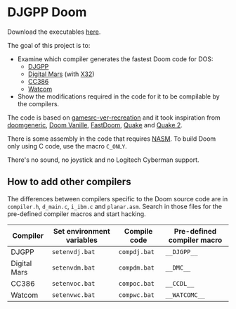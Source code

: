# DJGPP Doom
Download the executables [here](https://github.com/FrenkelS/djdoom/releases).

The goal of this project is to:
* Examine which compiler generates the fastest Doom code for DOS:
  - [DJGPP](https://github.com/andrewwutw/build-djgpp)
  - [Digital Mars](https://digitalmars.com) (with [X32](https://github.com/Olde-Skuul/KitchenSink/tree/master/sdks/dos/x32))
  - [CC386](https://ladsoft.tripod.com/cc386_compiler.html)
  - [Watcom](https://github.com/open-watcom/open-watcom-v2)
* Show the modifications required in the code for it to be compilable by the compilers.

The code is based on [gamesrc-ver-recreation](https://bitbucket.org/gamesrc-ver-recreation/doom/src/master)
and it took inspiration from
[doomgeneric](https://github.com/ozkl/doomgeneric),
[Doom Vanille](https://github.com/AXDOOMER/doom-vanille),
[FastDoom](https://github.com/viti95/FastDoom),
[Quake](https://github.com/id-Software/Quake) and
[Quake 2](https://github.com/id-Software/Quake-2).

There is some assembly in the code that requires [NASM](https://www.nasm.us).
To build Doom only using C code, use the macro `C_ONLY`.

There's no sound, no joystick and no Logitech Cyberman support.

## How to add other compilers
The differences between compilers specific to the Doom source code are in `compiler.h`, `d_main.c`, `i_ibm.c` and `planar.asm`.
Search in those files for the pre-defined compiler macros and start hacking.

|Compiler    |Set environment variables|Compile code|Pre-defined compiler macro|
|------------|-------------------------|------------|--------------------------|
|DJGPP       |`setenvdj.bat`           |`compdj.bat`|`__DJGPP__`               |
|Digital Mars|`setenvdm.bat`           |`compdm.bat`|`__DMC__`                 |
|CC386       |`setenvoc.bat`           |`compoc.bat`|`__CCDL__`                |
|Watcom      |`setenvwc.bat`           |`compwc.bat`|`__WATCOMC__`             |
